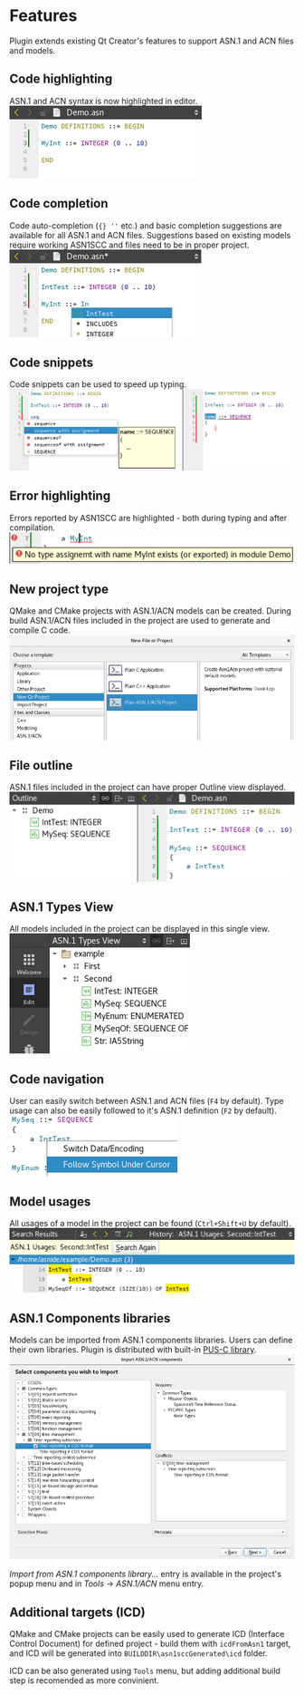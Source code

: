 # Features
Plugin extends existing Qt Creator's features to support ASN.1 and ACN files and models.

## Code highlighting
ASN.1 and ACN syntax is now highlighted in editor.
![Screen-Highlight](images/screen-highlight.png)

## Code completion
Code auto-completion (`{} ''` etc.) and basic completion suggestions are available for all ASN.1 and ACN files. 
Suggestions based on existing models require working ASN1SCC and files need to be in proper project.
![Screen-Completion](images/screen-completion.png)

## Code snippets
Code snippets can be used to speed up typing.
![Screen-Snippets](images/screen-snippets.png)

## Error highlighting
Errors reported by ASN1SCC are highlighted - both during typing and after compilation.
![Screen-Error](images/screen-error.png)

## New project type
QMake and CMake projects with ASN.1/ACN models can be created. During build ASN.1/ACN files included in the project are used to generate and compile C code.
![Screen-New-Project](images/screen-new-project.png)

## File outline
ASN.1 files included in the project can have proper Outline view displayed.
![Screen-Outline](images/screen-outline.png)

## ASN.1 Types View
All models included in the project can be displayed in this single view.
![Screen-Types-View](images/screen-types-view.png)

## Code navigation
User can easily switch between ASN.1 and ACN files (`F4` by default).
Type usage can also be easily followed to it's ASN.1 definition (`F2` by default).
![Screen-Follow](images/screen-follow.png)

## Model usages
All usages of a model in the project can be found (`Ctrl+Shift+U` by default).
![Screen-Usages](images/screen-usages.png)

## ASN.1 Components libraries
Models can be imported from ASN.1 components libraries. Users can define their own libraries.
Plugin is distributed with built-in [PUS-C library](https://github.com/n7space/asn1-pusc-lib).
![Screen-Import](images/screen-import.png)

*Import from ASN.1 components library...* entry is available in the project's popup menu and in *Tools* -> *ASN.1/ACN* menu entry.

## Additional targets (ICD)
QMake and CMake projects can be easily used to generate ICD (Interface Control Document) for defined project - build them with `icdFromAsn1` target, and ICD will be generated into `BUILDDIR\asn1sccGenerated\icd` folder.

ICD can be also generated using `Tools` menu, but adding additional build step is recomended as more convinient.
